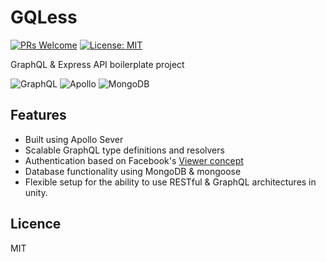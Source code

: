 # GQLess

[![PRs Welcome](https://img.shields.io/badge/PRs-welcome-brightgreen.svg)](http://makeapullrequest.com) [![License: MIT](https://img.shields.io/badge/License-MIT-yellow.svg)](https://opensource.org/licenses/MIT)

GraphQL & Express API boilerplate project

![GraphQL](https://github.com/thomasraydeniscool/GQLess/blob/master/assets/graphql-logo.png) ![Apollo](https://github.com/thomasraydeniscool/GQLess/blob/master/assets/apollo-logo.png) ![MongoDB](https://github.com/thomasraydeniscool/GQLess/blob/master/assets/mongodb-logo.png)

## Features

- Built using Apollo Sever
- Scalable GraphQL type definitions and resolvers
- Authentication based on Facebook's [Viewer concept](https://youtu.be/etax3aEe2dA)
- Database functionality using MongoDB & mongoose
- Flexible setup for the ability to use RESTful & GraphQL architectures in unity.

## Licence

MIT
